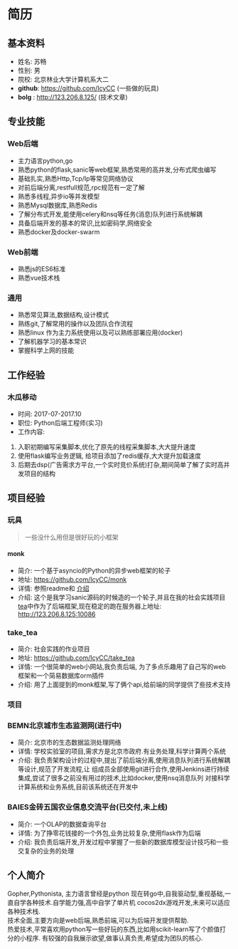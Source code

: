 # 简历

## 基本资料

* 姓名: 苏畅
* 性别: 男
* 院校: 北京林业大学计算机系大二
* **github**: https://github.com/IcyCC (一些做的玩具)
* **bolg** : http://123.206.8.125/ (技术文章)

## 专业技能

### Web后端

* 主力语言python,go
* 熟悉python的flask,sanic等web框架,熟悉常用的高并发,分布式爬虫编写
* 基础扎实,熟悉Http,Tcp/Ip等常见网络协议
* 对前后端分离,restfull规范,rpc规范有一定了解
* 熟悉多线程,异步io等并发模型
* 熟悉Mysql数据库,熟悉Redis
* 了解分布式开发,能使用celery和nsq等任务(消息)队列进行系统解耦
* 具备后端开发的基本的常识,比如密码学,网络安全
* 熟悉docker及docker-swarm

### Web前端

* 熟悉js的ES6标准
* 熟悉vue技术栈

### 通用

* 熟悉常见算法,数据结构,设计模式
* 熟练git,了解常用的操作以及团队合作流程
* 熟悉linux 作为主力系统使用以及可以熟练部署应用(docker)
* 了解机器学习的基本常识
* 掌握科学上网的技能

## 工作经验

### 木瓜移动 

* 时间: 2017-07-2017.10
* 职位: Python后端工程师(实习)
* 工作内容: 
 1.  入职初期编写采集脚本,优化了原先的线程采集脚本,大大提升速度
 2.  使用flask编写业务逻辑, 给项目添加了redis缓存,大大提升加载速度
 3.  后期去dsp(广告需求方平台,一个实时竞价系统)打杂,期间简单了解了实时高并发项目的结构

## 项目经验

### 玩具

> 一些没什么用但是很好玩的小框架

#### monk

* 简介: 一个基于asyncio的Python的异步web框架的轮子
* 地址: https://github.com/IcyCC/monk
* 详情: 参照readme和 [介绍](http://123.206.8.125/2017/08/13/%E6%90%9E%E4%BA%86%E4%B8%AAWeb%E6%A1%86%E6%9E%B6Monk%E7%8E%A9%E7%8E%A9/)
* 介绍: 这个是我学习sanic源码的时候造的一个轮子,并且在我的社会实践项目[tea](https://github.com/IcyCC/take_tea)中作为了后端框架,现在稳定的跑在服务器上地址: http://123.206.8.125:10086  

### take_tea

* 简介: 社会实践的作业项目
* 地址: https://github.com/IcyCC/take_tea
* 详情: 一个很简单的web小网站,我负责后端, 为了多点乐趣用了自己写的web框架和一个简易数据库orm插件
* 介绍: 用了上面提到的monk框架,写了俩个api,给前端的同学提供了些技术支持

### 项目

### BEMN北京城市生态监测网(进行中)

* 简介: 北京市的生态数据监测处理网络
* 详情: 学校实验室的项目,需求方是北京市政府.有业务处理,科学计算两个系统
* 介绍: 我负责架构设计的过程中,提出了前后端分离,使用消息队列进行系统解耦等设计,规范了开发流程,让
组成员全部使用git进行合作,使用Jenkins进行持续集成,尝试了很多之前没有用过的技术,比如docker,使用nsq消息队列
对接科学计算系统和业务系统,目前该系统还在开发中

### BAIES金砖五国农业信息交流平台(已交付,未上线)

* 简介: 一个OLAP的数据查询平台
* 详情: 为了挣零花钱接的一个外包,业务比较复杂,使用flask作为后端
* 介绍: 我负责后端开发,开发过程中掌握了一些新的数据库模型设计技巧和一些交复杂的业务的处理



## 个人简介

Gopher,Pythonista, 主力语言曾经是python 现在转go中,自我驱动型,重视基础,一直自学各种技术.自学能力强,高中自学了单片机 cocos2dx游戏开发,未来可以适应各种技术栈.   
技术全面,主要方向是web后端,熟悉前端,可以为后端开发提供帮助.  
热爱技术,平常喜欢用python写一些好玩的东西,比如用scikit-learn写了个颜值打分的小程序.
有较强的自我展示欲望,做事认真负责,希望成为团队的核心.

